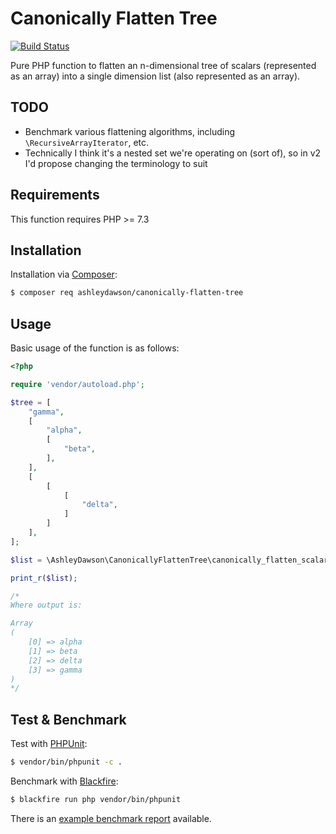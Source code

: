 Canonically Flatten Tree
========================

[![Build Status](https://travis-ci.org/AshleyDawson/CanonicallyFlattenTree.svg?branch=master)](https://travis-ci.org/AshleyDawson/CanonicallyFlattenTree)

Pure PHP function to flatten an n-dimensional tree of scalars (represented as an array) into
a single dimension list (also represented as an array).

TODO
----

* Benchmark various flattening algorithms, including `\RecursiveArrayIterator`, etc.
* Technically I think it's a nested set we're operating on (sort of), so in v2 I'd propose changing the terminology to suit

Requirements
------------

This function requires PHP >= 7.3

Installation
------------

Installation via [Composer](https://getcomposer.org/):

```bash
$ composer req ashleydawson/canonically-flatten-tree
```

Usage
-----

Basic usage of the function is as follows:

```php
<?php

require 'vendor/autoload.php';

$tree = [
    "gamma", 
    [
        "alpha", 
        [
            "beta",
        ],
    ], 
    [
        [
            [
                "delta",
            ]
        ]
    ],
];

$list = \AshleyDawson\CanonicallyFlattenTree\canonically_flatten_scalar_tree($tree);

print_r($list);

/*
Where output is:

Array
(
    [0] => alpha
    [1] => beta
    [2] => delta
    [3] => gamma
)
*/
```

Test & Benchmark
----------------

Test with [PHPUnit](https://phpunit.de/):

```bash 
$ vendor/bin/phpunit -c .
```

Benchmark with [Blackfire](https://blackfire.io/):

```bash
$ blackfire run php vendor/bin/phpunit 
```

There is an [example benchmark report](https://blackfire.io/profiles/3c6772a5-8c64-477d-9f8a-c80698ad9ff9/graph) available.
